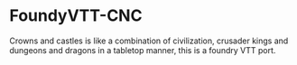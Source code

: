 # FoundyVTT-CNC
Crowns and castles is like a combination of civilization, crusader kings and dungeons and dragons in a tabletop manner, this is a foundry VTT port.
